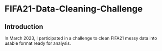 # FIFA21-Data-Cleaning-Challenge

## Introduction

In March 2023, I participated in a challenge to clean FIFA21 messy data into usable format ready for analysis.
